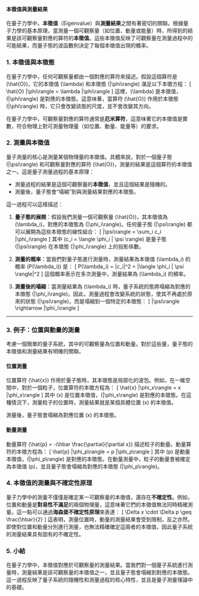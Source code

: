 #### 本徵值與測量結果

在量子力學中，**本徵值**（Eigenvalue）與**測量結果**之間有著密切的關聯。根據量子力學的基本原理，當測量一個可觀察量（如位置、動量或能量）時，所得到的結果是該可觀察量對應的算符的**本徵值**。這些本徵值反映了可觀察量在測量過程中的可能結果，而量子態的波函數則決定了每個本徵值出現的概率。

### **1. 本徵值與本徵態**

在量子力學中，任何可觀察量都由一個對應的算符來描述。假設這個算符是 \(\hat{O}\)，它的本徵值 \(\lambda\) 和本徵態 \(|\phi\rangle\) 滿足以下本徵方程：
\[
\hat{O} |\phi\rangle = \lambda |\phi\rangle
\]
這裡，\(\lambda\) 是本徵值，\(|\phi\rangle\) 是對應的本徵態。這意味著，當算符 \(\hat{O}\) 作用於本徵態 \(|\phi\rangle\) 時，它只會改變該態的尺度，並不會改變其方向。

在量子力學中，可觀察量對應的算符通常是**厄米算符**，這意味著它的本徵值是實數，符合物理上對可測量物理量（如位置、動量、能量等）的要求。

### **2. 測量與本徵值**

量子測量的核心是測量某個物理量的本徵值。具體來說，對於一個量子態 \(|\psi\rangle\) 和可觀察量對應的算符 \(\hat{O}\)，測量的結果是這個算符的本徵值之一。這是量子測量過程的基本原理：

- 測量過程的結果是這個可觀察量的**本徵值**，並且這個結果是隨機的。
- 測量後，量子態會“塌縮”到與測量結果對應的本徵態。

這一過程可以這樣描述：

1. **量子態的展開**：假設我們測量一個可觀察量 \(\hat{O}\)，其本徵值為 \(\lambda_i\)，對應的本徵態為 \(|\phi_i\rangle\)。任何量子態 \(|\psi\rangle\) 都可以展開為這些本徵態的線性組合：
   \[
   |\psi\rangle = \sum_i c_i |\phi_i\rangle
   \]
   其中 \(c_i = \langle \phi_i | \psi \rangle\) 是量子態 \(|\psi\rangle\) 在本徵態 \(|\phi_i\rangle\) 上的投影係數。

2. **測量的概率**：當我們對量子態進行測量時，測量結果為本徵值 \(\lambda_i\) 的概率 \(P(\lambda_i)\) 是：
   \[
   P(\lambda_i) = |c_i|^2 = |\langle \phi_i | \psi \rangle|^2
   \]
   這個概率表示在多次測量中，測量結果為 \(\lambda_i\) 的頻率。

3. **測量後的塌縮**：當測量結果為 \(\lambda_i\) 時，量子系統的態將塌縮為對應的本徵態 \(|\phi_i\rangle\)。因此，測量過程會改變系統的狀態，使其不再處於原來的狀態 \(|\psi\rangle\)，而是塌縮到一個特定的本徵態：
   \[
   |\psi\rangle \rightarrow |\phi_i\rangle
   \]

---

### **3. 例子：位置與動量的測量**

考慮一個簡單的量子系統，其中的可觀察量為位置和動量。對於這些量，量子態的本徵值和測量結果有明確的關聯。

#### 位置測量

位置算符 \(\hat{x}\) 作用於量子態時，其本徵態是局部化的波包。例如，在一維空間中，對於一個粒子，位置算符的本徵方程為：
\[
\hat{x} |\phi_x\rangle = x |\phi_x\rangle
\]
其中 \(x\) 是位置本徵值，\(|\phi_x\rangle\) 是對應的本徵態。在這種情況下，測量粒子的位置時，測量結果就是某個具體位置 \(x\) 的本徵值。

測量後，量子態會塌縮為對應位置 \(x\) 的本徵態。

#### 動量測量

動量算符 \(\hat{p} = -i\hbar \frac{\partial}{\partial x}\) 描述粒子的動量。動量算符的本徵方程為：
\[
\hat{p} |\phi_p\rangle = p |\phi_p\rangle
\]
其中 \(p\) 是動量本徵值，\(|\phi_p\rangle\) 是對應的本徵態。在動量測量中，粒子的動量會被確定為本徵值 \(p\)，並且量子態會塌縮為對應的本徵態 \(|\phi_p\rangle\)。

### **4. 本徵值的測量與不確定性原理**

量子力學中的測量不僅僅是確定某一可觀察量的本徵值，還存在**不確定性**。例如，位置和動量是**對易性不滿足**的兩個物理量，這意味著它們的本徵值無法同時精確測量。這一點可以通過**海森堡不確定性原理**來表達：
\[
\Delta x \cdot \Delta p \geq \frac{\hbar}{2}
\]
這表明，測量位置時，動量的測量結果會受到限制，反之亦然。即使對位置和動量分別進行測量，也無法精確確定這兩者的本徵值，因此量子系統的測量結果具有固有的不確定性。

### **5. 小結**

在量子力學中，本徵值對應於可觀察量的測量結果。當我們對一個量子系統進行測量時，測量結果是該可觀察量的本徵值之一，並且量子態會塌縮到對應的本徵態。這一過程反映了量子系統的隨機性和測量過程的核心特性，並且是量子測量理論中的基礎。